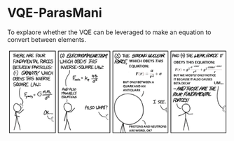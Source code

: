 # VQE-ParasMani
To explaore whether the VQE can be leveraged to make an equation to convert between elements.

[![](https://raw.githubusercontent.com/QuantumComputingWorld/VQE-ParasMani/development/Screenshot%20from%202023-01-08%2019-19-36.png)](https://raw.githubusercontent.com/QuantumComputingWorld/VQE-ParasMani/development/Screenshot%20from%202023-01-08%2019-19-36.png)
